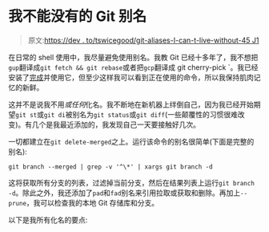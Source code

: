 # 我不能没有的 Git 别名

> 原文:[https://dev . to/tswicegood/git-aliases-I-can-t-live-without-45 J1](https://dev.to/tswicegood/git-aliases-i-can-t-live-without-45j1)

在日常的 shell 使用中，我尽量避免使用别名。我教 Git 已经十多年了，我不想把`gup`翻译成`git fetch && git rebase`或者把`gcp`翻译成 git cherry-pick `。我已经安装了[完成](https://github.com/Bash-it/bash-it/blob/master/completion/available/git.completion.bash)并使用它，但至少这样我可以看到正在使用的命令，所以我保持肌肉记忆的新鲜。

这并不是说我不用*或任何*化名。我不断地在新机器上绊倒自己，因为我已经开始期望`git st`或`git di`被别名为`git status`或`git diff`(一些颠覆性的习惯很难改变)。有几个是我最近添加的，我发现自己一天要接触好几次。

一切都建立在`git delete-merged`之上。运行该命令的别名很简单(下面是完整的别名):

`git branch --merged | grep -v '^\*' | xargs git branch -d`

这将获取所有分支的列表，过滤掉当前分支，然后在结果列表上运行`git branch -d`。除此之外，我还添加了`pad`和`fad`别名来引用拉取或获取和删除。再加上`--prune`，我可以检查我的本地 Git 存储库和分支。

以下是我所有化名的要点: